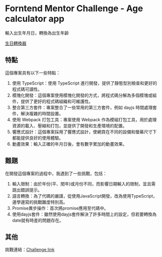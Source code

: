 # Forntend Mentor Challenge - Age calculator app
輸入出生年月日，轉換為出生年齡

[生日轉換器](https://uuam.github.io/ageCalculator-app.github.io/)

## 特點
這個專案具有以下一些特點：
1. 使用 TypeScript：使用 TypeScript 進行開發，提供了靜態型別檢查和更好的程式碼可讀性。
2. 模塊化開發：這個專案使用模塊化開發的方式，將程式碼分解為多個模塊或組件，提供了更好的程式碼組織和可維護性。
3. 整合第三方套件：專案整合了一些常用的第三方套件，例如 dayjs 時間處理套件，解決複雜的時間設置。
4. 使用 Webpack 打包工具：專案使用 Webpack 作為模組打包工具，用於處理資源的載入、壓縮和打包，並提供了開發和生產環境的配置。
5. 響應式設計：這個專案採用了響應式設計，使網頁在不同的設備和螢幕尺寸下都能提供良好的使用體驗。
6. 動畫效果：輸入正確的年月日後，會有數字累加的動畫效果。

## 難題
在開發這個專案的過程中，我遇到了一些挑戰，包括：
1. 輸入限制：由於年份(平、閏年)或月份不同，而影響日期輸入的限制，並且需跳出錯誤提示。
2. 語言轉換：為了代碼的嚴謹，從使用JavaScript開發，改為使用TypeScript，邊學邊寫的挑戰難度特別高。
3. Promise異步操作：首次將promise應用至代碼中。
4. 使用dayjs套件：雖然使用dayjs套件解決了許多時間上的設定，但若要轉換為date就有時差的問題存在。


## 其他
挑戰連結：[Challenge link](https://www.frontendmentor.io/challenges/age-calculator-app-dF9DFFpj-Q)
